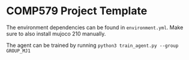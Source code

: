 # COMP579 Project Template

The environment dependencies can be found in `environment.yml`. Make sure to also install mujoco 210 manually.

The agent can be trained by running `python3 train_agent.py --group GROUP_MJ1`
